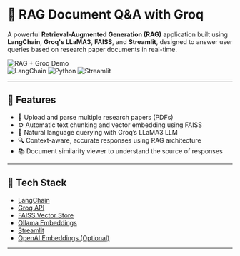 # 🤖 RAG Document Q&A with Groq

A powerful **Retrieval-Augmented Generation (RAG)** application built using **LangChain**, **Groq's LLaMA3**, **FAISS**, and **Streamlit**, designed to answer user queries based on research paper documents in real-time.

![RAG + Groq Demo](https://img.shields.io/badge/Powered%20By-Groq%20%7C%20LLaMA3-blueviolet?style=flat-square)  
![LangChain](https://img.shields.io/badge/Built%20With-LangChain-orange?style=flat-square)
![Python](https://img.shields.io/badge/Python-3.10+-blue?style=flat-square)
![Streamlit](https://img.shields.io/badge/UI-Streamlit-red?style=flat-square)

---

## 🚀 Features

- 📄 Upload and parse multiple research papers (PDFs)
- ⚙️ Automatic text chunking and vector embedding using FAISS
- 💬 Natural language querying with Groq’s LLaMA3 LLM
- 🔍 Context-aware, accurate responses using RAG architecture
- 📚 Document similarity viewer to understand the source of responses

---

## 🧠 Tech Stack

- [LangChain](https://www.langchain.com/)
- [Groq API](https://console.groq.com/)
- [FAISS Vector Store](https://github.com/facebookresearch/faiss)
- [Ollama Embeddings](https://ollama.com/)
- [Streamlit](https://streamlit.io/)
- [OpenAI Embeddings (Optional)](https://platform.openai.com/docs/guides/embeddings)

---
